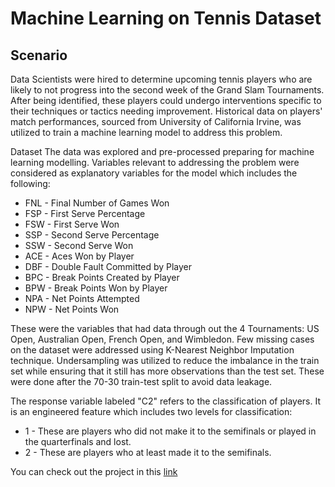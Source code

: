 # Machine Learning on Tennis Dataset

## Scenario
Data Scientists were hired to determine upcoming tennis players who are likely to not progress into the second week of the Grand Slam Tournaments. After being identified, these players could undergo interventions specific to their techniques or tactics needing improvement. Historical data on players' match performances, sourced from University of California Irvine, was utilized to train a machine learning model to address this problem.

Dataset
The data was explored and pre-processed preparing for machine learning modelling. Variables relevant to addressing the problem were considered as explanatory variables for the model which includes the following:

- FNL - Final Number of Games Won
- FSP - First Serve Percentage
- FSW - First Serve Won
- SSP - Second Serve Percentage
- SSW - Second Serve Won
- ACE - Aces Won by Player
- DBF - Double Fault Committed by Player
- BPC - Break Points Created by Player
- BPW - Break Points Won by Player
- NPA - Net Points Attempted
- NPW - Net Points Won
  
These were the variables that had data through out the 4 Tournaments: US Open, Australian Open, French Open, and Wimbledon. Few missing cases on the dataset were addressed using K-Nearest Neighbor Imputation technique. Undersampling was utilized to reduce the imbalance in the train set while ensuring that it still has more observations than the test set. These were done after the 70-30 train-test split to avoid data leakage.

The response variable labeled "C2" refers to the classification of players. It is an engineered feature which includes two levels for classification:

- 1 - These are players who did not make it to the semifinals or played in the quarterfinals and lost.
- 2 - These are players who at least made it to the semifinals.

You can check out the project in this [link](https://github.com/Dcroix/TennisML/blob/main/MLTennis.ipynb)

